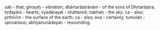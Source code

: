 saḥ - that; ghoṣaḥ - vibration; dhārtarāṣṭrāṇām - of the sons of Dhṛtarāṣṭra; hṛdayāni - hearts; vyadārayat - shattered; nabhaḥ - the sky; ca - also; pṛthivīm - the surface of the earth; ca - also; eva - certainly; tumulaḥ - uproarious; abhyanunādayan - resounding.